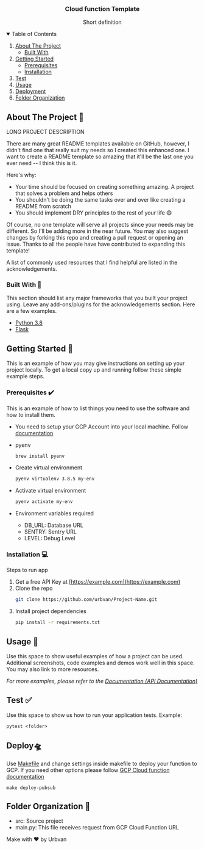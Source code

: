 <!-- PROJECT LOGO -->
<br />
<p align="center">

  <h3 align="center">Cloud function Template</h3>

  <p align="center">
    Short definition
  </p>
</p>



<!-- TABLE OF CONTENTS -->
<details open="open">
  <summary>Table of Contents</summary>
  <ol>
    <li>
      <a href="#about-the-project">About The Project</a>
      <ul>
        <li><a href="#built-with">Built With</a></li>
      </ul>
    </li>
    <li>
      <a href="#getting-started">Getting Started</a>
      <ul>
        <li><a href="#prerequisites">Prerequisites</a></li>
        <li><a href="#installation">Installation</a></li>
      </ul>
    </li>
    <li><a href="#test">Test</a></li>
    <li><a href="#usage">Usage</a></li>
    <li><a href="#deploy">Deployment</a></li>
    <li><a href="#folder-organization">Folder Organization</a></li>
  </ol>
</details>

<!-- ABOUT THE PROJECT -->
## About The Project 🤔

LONG PROJECT DESCRIPTION

There are many great README templates available on GitHub, however, I didn't find one that really suit my needs so I created this enhanced one. I want to create a README template so amazing that it'll be the last one you ever need -- I think this is it.

Here's why:
* Your time should be focused on creating something amazing. A project that solves a problem and helps others
* You shouldn't be doing the same tasks over and over like creating a README from scratch
* You should implement DRY principles to the rest of your life :smile:

Of course, no one template will serve all projects since your needs may be different. So I'll be adding more in the near future. You may also suggest changes by forking this repo and creating a pull request or opening an issue. Thanks to all the people have have contributed to expanding this template!

A list of commonly used resources that I find helpful are listed in the acknowledgements.

### Built With 🧰

This section should list any major frameworks that you built your project using. Leave any add-ons/plugins for the acknowledgements section. Here are a few examples.

* [Python 3.8](https://www.python.org/downloads/release/python-385/)
* [Flask](https://flask.palletsprojects.com/en/2.0.x/)


<!-- GETTING STARTED -->
## Getting Started 🚀

This is an example of how you may give instructions on setting up your project locally.
To get a local copy up and running follow these simple example steps.

### Prerequisites ✔️

This is an example of how to list things you need to use the software and how to install them.

* You need to setup your GCP Account into your local machine. Follow [documentation](https://cloud.google.com/sdk/docs/install)

* pyenv

  ```sh
  brew install pyenv
  ```

* Create virtual environment

  ```sh
  pyenv virtualenv 3.8.5 my-env
  ```

* Activate virtual environment

  ```sh
  pyenv activate my-env
  ```

* Environment variables required
  - DB_URL: Database URL
  - SENTRY: Sentry URL
  - LEVEL: Debug Level

### Installation 💻

Steps to run app

1. Get a free API Key at [https://example.com](https://example.com)
2. Clone the repo
   ```sh
   git clone https://github.com/urbvan/Project-Name.git
   ```
3. Install project dependencies
   ```sh
   pip install -r requirements.txt
   ```



<!-- USAGE EXAMPLES -->
## Usage 🏃

Use this space to show useful examples of how a project can be used. Additional screenshots, code examples and demos work well in this space. You may also link to more resources.

_For more examples, please refer to the [Documentation (API Documentation)](https://example.com)_

## Test ✅

Use this space to show us how to run your application tests. Example:

```
pytest <folder>
```

## Deploy:flying_saucer:

Use [Makefile](Makefile) and change settings inside makefile to deploy your function to GCP. If you need other options please follow  [GCP Cloud function documentation](https://cloud.google.com/functions/docs/quickstart-python)


```Example
make deploy-pubsub
```

<!-- FOLDER ORGANIZATION -->
## Folder Organization 📁

- src: Source project
- main.py: This file receives request from GCP Cloud Function URL


Make with ❤️ by Urbvan
